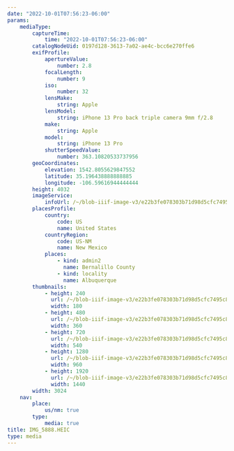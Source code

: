```yaml
---
date: "2022-10-01T07:56:23-06:00"
params:
    mediaType:
        captureTime:
            time: "2022-10-01T07:56:23-06:00"
        catalogNodeUid: 0197d128-3613-7a02-ae4c-bcc6e270ffe6
        exifProfile:
            apertureValue:
                number: 2.8
            focalLength:
                number: 9
            iso:
                number: 32
            lensMake:
                string: Apple
            lensModel:
                string: iPhone 13 Pro back triple camera 9mm f/2.8
            make:
                string: Apple
            model:
                string: iPhone 13 Pro
            shutterSpeedValue:
                number: 363.10820533737956
        geoCoordinates:
            elevation: 1542.8055629847552
            latitude: 35.196438888888885
            longitude: -106.59616944444444
        height: 4032
        imageService:
            infoUrl: /~/blob-iiif-image-v3/e22b3fe078303b71d98d5cfc7495c8cd61dafcf5ae3e3ad63b4e6ece1901d088/info.json
        placesProfile:
            country:
                code: US
                name: United States
            countryRegion:
                code: US-NM
                name: New Mexico
            places:
                - kind: admin2
                  name: Bernalillo County
                - kind: locality
                  name: Albuquerque
        thumbnails:
            - height: 240
              url: /~/blob-iiif-image-v3/e22b3fe078303b71d98d5cfc7495c8cd61dafcf5ae3e3ad63b4e6ece1901d088/full/180%2C240/0/default.jpg
              width: 180
            - height: 480
              url: /~/blob-iiif-image-v3/e22b3fe078303b71d98d5cfc7495c8cd61dafcf5ae3e3ad63b4e6ece1901d088/full/360%2C480/0/default.jpg
              width: 360
            - height: 720
              url: /~/blob-iiif-image-v3/e22b3fe078303b71d98d5cfc7495c8cd61dafcf5ae3e3ad63b4e6ece1901d088/full/540%2C720/0/default.jpg
              width: 540
            - height: 1280
              url: /~/blob-iiif-image-v3/e22b3fe078303b71d98d5cfc7495c8cd61dafcf5ae3e3ad63b4e6ece1901d088/full/960%2C1280/0/default.jpg
              width: 960
            - height: 1920
              url: /~/blob-iiif-image-v3/e22b3fe078303b71d98d5cfc7495c8cd61dafcf5ae3e3ad63b4e6ece1901d088/full/1440%2C1920/0/default.jpg
              width: 1440
        width: 3024
    nav:
        place:
            us/nm: true
        type:
            media: true
title: IMG_5888.HEIC
type: media
---
```

